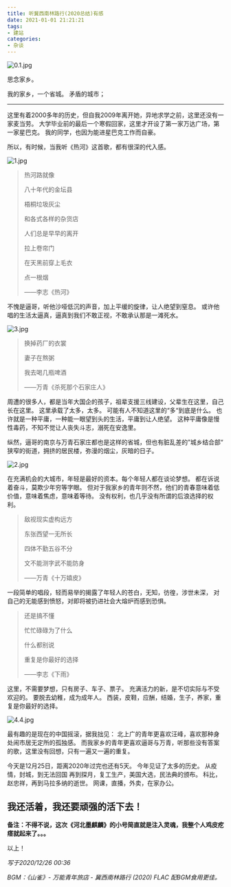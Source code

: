 ```yaml
---
title: 听冀西南林路行(2020总结)有感
date: 2021-01-01 21:21:21
tags:
- 建站
categories:
- 杂谈
---
```



![0.1.jpg](https://i.loli.net/2021/03/19/Kk7vVdCBOwoFGsX.jpg)

思念家乡。


我的家乡，一个省城。
矛盾的城市；

<!--more-->

------------

这里有着2000多年的历史，但自我2009年离开她，异地求学之前，这里还没有一家麦当劳。
大学毕业前的最后一个寒假回家，这里才开设了第一家万达广场，第一家星巴克。
我的同学，也因为能进星巴克工作而自豪。

所以，有时候，当我听《热河》这首歌，都有很深的代入感。

![1.jpg](https://i.loli.net/2021/03/19/miTrZWunxYVBR8U.jpg)



> 热河路就像
> 
> 八十年代的金坛县
> 
> 梧桐垃圾灰尘
> 
> 和各式各样的杂货店
> 
> 人们总是早早的离开
> 
> 拉上卷帘门
> 
> 在天黑前穿上毛衣
> 
> 点一根烟
> 
> ——李志《热河》


不愧是逼哥，听他沙哑低沉的声音，加上平缓的旋律，让人绝望到窒息。
或许他唱的生活太逼真，逼真到我们不敢正视，不敢承认那是一滩死水。


![3.jpg](https://i.loli.net/2021/03/19/NlKRLryE2jgqkGn.jpg)

> 换掉药厂的衣裳
> 
> 妻子在熬粥
> 
> 我去喝几瓶啤酒
> 
> ——万青《杀死那个石家庄人》

周遭的很多人，都是当年大国企的孩子，祖辈支援三线建设，父辈生在这里，自己长在这里。
这里承载了太多，太多。
可能有人不知道这里的“多“到底是什么。
也许就是一种平庸，一种能一眼望到头的生活，平庸到让人绝望。
这种平庸像是慢性毒药，不知不觉让人丧失斗志，溺死在安逸里。

纵然，逼哥的南京与万青石家庄都也是这样的省城，但也有脏乱差的”城乡结合部“
狭窄的街道，拥挤的居民楼，弥漫的烟尘，灰暗的日子。

![2.jpg](https://i.loli.net/2021/03/19/lOv42LJfVumGn3k.jpg)

在充满机会的大城市，年轻是最好的资本。每个年轻人都在谈论梦想。
都在诉说着奋斗，莫欺少年穷等字眼。
但对于我家乡的青年则不然，他们的青春意味着低价值，意味着焦虑，意味着等待。
没有权利，也几乎没有所谓的后浪选择的权利。

> 敌视现实虚构远方
> 
> 东张西望一无所长
> 
> 四体不勤五谷不分
> 
> 文不能测字武不能防身
> 
> ——万青《十万嬉皮》

一段简单的唱段，轻而易举的揭露了年轻人的苍白，无知，彷徨，涉世未深，
对自己的无能感到愤怒，对即将被扔进社会大熔炉而感到恐惧。

> 还是搞不懂
> 
> 忙忙碌碌为了什么
> 
> 什么都别说
> 
> 重复是你最好的选择
> 
> ——李志《下雨》

这里，不需要梦想，只有房子、车子、票子。
充满活力的新，是不切实际与不受欢迎的。
要脱去幼稚，成为成年人。
西装，皮鞋，应酬，结婚，生子，养家，重复是你最好的选择。


![4.4.jpg](https://i.loli.net/2021/03/19/jQ9wDrnY8spkNHb.jpg)

最有趣的是现在的中国摇滚，据我拙见：
北上广的青年更喜欢汪峰，喜欢那种身处闹市居无定所的孤独感。
而我家乡的青年更喜欢逼哥与万青，听那些没有答案的歌，这里没有回想，只有一遍又一遍的重复。

今天是12月25日，距离2020年过完也还有5天。
今年见证了太多的历史。
从疫情，封城，到无法回国
再到探月，复工生产，美国大选，民法典的颁布。
科比，赵忠祥，再到马拉多纳的逝世。
网课，直播，外卖，在家办公。

## **我还活着，我还要顽强的活下去！** ##

**备注：不得不说，这次《河北墨麒麟》的小号简直就是注入灵魂，我整个人鸡皮疙瘩就起来了。。。**


以上！


*写于2020/12/26 00:36*

*BGM：《山雀》- 万能青年旅店 - 冀西南林路行 (2020) FLAC*
*配BGM食用更佳。*